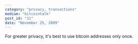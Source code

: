 ```yaml
---
category: "privacy, transactions"
medium: "bitcointalk"
post_id: "11"
date: "November 25, 2009"
---
```

For greater privacy, it's best to use bitcoin addresses only once.